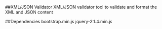 ##XML/JSON Validator
XML/JSON validator tool to validate and format the XML and JSON content

##Dependencies
bootstrap.min.js
jquery-2.1.4.min.js
